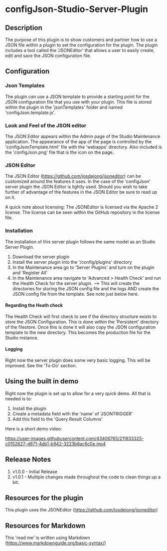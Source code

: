 # configJson-Studio-Server-Plugin

## Description

The purpose of this plugin is to show customers and partner how to use a JSON file within a plugin to set the configuration for the plugin. The plugin includes a tool called the 'JSONEditor' that allows a user to easily create, edit and save the JSON configuration file. 

## Configuration
### Json Templates
The plugin _can_ use a JSON template to provide a starting point for the JSON configuration file that you use with your plugin. This file is stored within the plugin in the 'jsonTemplates' folder and named 'configJson.template.js'.

### Look and Feel of the JSON editor
The JSON Editor appears within the Admin page of the Studio Maintenance application. The appearance of the app of the page is controlled by the 'configJsonTemplate.html' file with the 'webapps' directory. Also included is the 'configJson.png' file that is the icon on the page.

### JSON Editor
The JSON Editor (https://github.com/josdejong/jsoneditor) can be customized around the features it uses. In the case of the 'configJson' server plugin the JSON Editor is lightly used. Should you wish to take further of advantage of the features in the JSON Editor be sure to read up on it. 

A quick note about licensing: The JSONEditor is licensed via the Apache 2 license. The license can be seen within the GitHub repository in the license file.


### Installation
The installation of this server plugin follows the same model as an Studio Server Plugin. 
1. Download the server plugin
2. Install the server plugin into the '/config/plugins' directory
3. In the Maintenance area go to 'Server Plugins' and turn on the plugin and 'Register All'
4. In the Maintenance area navigate to 'Advanced > Health Check' and run the Health Check for the server plugin.
--> This will create the directories for storing the JSON config file and the logs AND create the JSON config file from the template. See note just below here.

#### Regarding the Heath check
The Health Check will first check to see if the directory structure exists to store the JSON Configuration. This is done within the 'Persistent' directory of the filestore. Once this is done it will also copy the JSON configuration template to the new directory. This becomes the production file for the Studio instance. 

#### Logging
Right now the server plugin does some very basic logging. This will be improved. See the 'To-Do' section.

## Using the built in demo
Right now the plugin is set up to allow for a very quick demo. All that is needed is to:
1. Install the plugin
2. Create a metadata field with the 'name' of 'JSONTRIGGER' 
3. Add this field to the 'Query Result Columns' 

Here is a short demo video: 

https://user-images.githubusercontent.com/43406765/211933325-c0152627-d871-4db1-b942-3223b8ac6c0e.mp4


## Release Notes
1. v1.0.0 - Initial Release
2. v1.0.1 - Multiple changes made throughout the code to clean things up a bit. 


## Resources for the plugin
This plugin uses the JSONEditor (https://github.com/josdejong/jsoneditor)

## Resources for Markdown
This 'read me' is written using Markdown (https://www.markdownguide.org/basic-syntax/)

